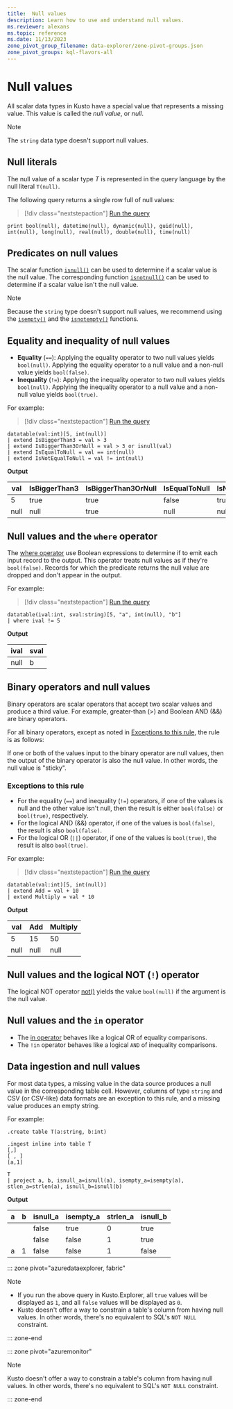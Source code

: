 ```yaml
---
title:  Null values
description: Learn how to use and understand null values.
ms.reviewer: alexans
ms.topic: reference
ms.date: 11/13/2023
zone_pivot_group_filename: data-explorer/zone-pivot-groups.json
zone_pivot_groups: kql-flavors-all
---
```

# Null values

All scalar data types in Kusto have a special value that represents a missing value.
This value is called the *null value*, or *null*.

> [!NOTE]
> The `string` data type doesn't support null values.

## Null literals

The null value of a scalar type *T* is represented in the query language by the null literal `T(null)`.

The following query returns a single row full of null values:

> [!div class="nextstepaction"]
> <a href="https://dataexplorer.azure.com/clusters/help/databases/Samples?query=H4sIAAAAAAAAAysoyswrUUjKz8/RyCvNydHUUUhJLEktycxNhfMr8xJzM5Nh3PTSzBQYG6gVxszJz0uHsYtSExGm5Zcm5cDNQpgLAOW2JXx4AAAA" target="_blank">Run the query</a>

```kusto
print bool(null), datetime(null), dynamic(null), guid(null), int(null), long(null), real(null), double(null), time(null)
```

## Predicates on null values

The scalar function [`isnull()`](../isnullfunction.md) can be used to determine if a scalar value
is the null value. The corresponding function [`isnotnull()`](../isnotnullfunction.md) can be used
to determine if a scalar value isn't the null value.

> [!NOTE]
> Because the `string` type doesn't support null values, we recommend using
> the [`isempty()`](../isemptyfunction.md) and the [`isnotempty()`](../isnotemptyfunction.md)
> functions.

## Equality and inequality of null values

* **Equality** (`==`): Applying the equality operator to two null values yields `bool(null)`.
  Applying the equality operator to a null value and a non-null value yields `bool(false)`.
* **Inequality** (`!=`): Applying the inequality operator to two null values yields `bool(null)`.
  Applying the inequality operator to a null value and a non-null value yields `bool(true)`.

For example:

> [!div class="nextstepaction"]
> <a href="https://dataexplorer.azure.com/clusters/help/databases/Samples?query=H4sIAAAAAAAAA0tJLAHCpJxUjbLEHKvMvBLNaFMdBSCtkVeak6MZy1WjkFpRkpqXouBZ7JSZnp5aFJKRmGesYKsAVK9gp2CMQ4F/kR9QP0KZQn6RQmYxyEyQRZrIulwLSxNzQvKR1NvaIlyArNIvvwRTsSKSYgAsrfz+zgAAAA==" target="_blank">Run the query</a>

```kusto
datatable(val:int)[5, int(null)]
| extend IsBiggerThan3 = val > 3
| extend IsBiggerThan3OrNull = val > 3 or isnull(val)
| extend IsEqualToNull = val == int(null)
| extend IsNotEqualToNull = val != int(null)
```

**Output**

|val |IsBiggerThan3|IsBiggerThan3OrNull|IsEqualToNull|IsNotEqualToNull|
|----|-------------|-------------------|-------------|----------------|
|5   |true         |true               |false        |true            |
|null|null         |true               |null         |null            |

## Null values and the `where` operator

The [where operator](../whereoperator.md) use Boolean expressions to determine
if to emit each input record to the output. This operator treats null values as if
they're `bool(false)`. Records for which the predicate returns the null value are dropped and don't appear in the output.

For example:

> [!div class="nextstepaction"]
> <a href="https://dataexplorer.azure.com/clusters/help/databases/Samples?query=H4sIAAAAAAAAA0tJLAHCpJxUjcyyxByrzLwSHYViEKu4pCgzL10z2lRHQSlRSUcBKKORV5qTownkJynFctUolGekFqUqgLQpKNoqmAIA+YQGikoAAAA=" target="_blank">Run the query</a>

```kusto
datatable(ival:int, sval:string)[5, "a", int(null), "b"]
| where ival != 5
```

**Output**

|ival|sval|
|----|----|
|null|b   |

## Binary operators and null values

Binary operators are scalar operators that accept two scalar values and produce a third value. For example, greater-than (&gt;) and Boolean AND (&amp;&amp;) are binary operators.

For all binary operators, except as noted in [Exceptions to this rule](#exceptions-to-this-rule), the rule is as follows:

If one or both of the values input to the binary operator are null values, then the output of the binary operator is also the null value.
In other words, the null value is "sticky".

### Exceptions to this rule

* For the equality (`==`) and inequality (`!=`) operators,
  if one of the values is null and the other value isn't null, then the result is either `bool(false)` or `bool(true)`, respectively.
* For the logical AND (&amp;&amp;) operator, if one of
  the values is `bool(false)`, the result is also `bool(false)`.
* For the logical OR (`||`) operator, if one of
  the values is `bool(true)`, the result is also `bool(true)`.

For example:

> [!div class="nextstepaction"]
> <a href="https://dataexplorer.azure.com/clusters/help/databases/Samples?query=H4sIAAAAAAAAA0tJLAHCpJxUjbLEHKvMvBLNaFMdBSCtkVeak6MZy1WjkFpRkpqXouCYkqJgqwBUpaCtYGiAEPctzSnJLMiphEpqASUBmujtH1UAAAA=" target="_blank">Run the query</a>

```kusto
datatable(val:int)[5, int(null)]
| extend Add = val + 10
| extend Multiply = val * 10
```

**Output**

|val |Add |Multiply|
|----|----|--------|
|5   |15  |50      |
|null|null|null    |

## Null values and the logical NOT (`!`) operator

The logical NOT operator [not()](../notfunction.md) yields the value `bool(null)` if the argument is the null value.

## Null values and the `in` operator

* The [in operator](../inoperator.md) behaves like a logical OR of equality comparisons.
* The `!in` operator behaves like a logical `AND` of inequality comparisons.

## Data ingestion and null values

For most data types, a missing value in the data source produces a null value in the corresponding table cell. However, columns of type `string` and CSV (or CSV-like) data formats are an exception to this rule, and a missing value produces an empty string.

For example:

```kusto
.create table T(a:string, b:int)

.ingest inline into table T
[,]
[ , ]
[a,1]

T
| project a, b, isnull_a=isnull(a), isempty_a=isempty(a), stlen_a=strlen(a), isnull_b=isnull(b)
```

**Output**

|a     |b     |isnull_a|isempty_a|strlen_a|isnull_b|
|------|------|---------|----------|---------|---------|
|&nbsp;|&nbsp;|false    |true      |0        |true     |
|&nbsp;|&nbsp;|false    |false     |1        |true     |
|a     |1     |false    |false     |1        |false    |

::: zone pivot="azuredataexplorer, fabric"

> [!NOTE]
> * If you run the above query in Kusto.Explorer, all `true` values will be displayed as `1`, and all `false` values will be displayed as `0`.
> * Kusto doesn't offer a way to constrain a table's column from having null values. In other words, there's no equivalent to SQL's `NOT NULL` constraint.

::: zone-end

::: zone pivot="azuremonitor"

> [!NOTE]
> Kusto doesn't offer a way to constrain a table's column from having null values. In other words, there's no equivalent to SQL's `NOT NULL` constraint.

::: zone-end
